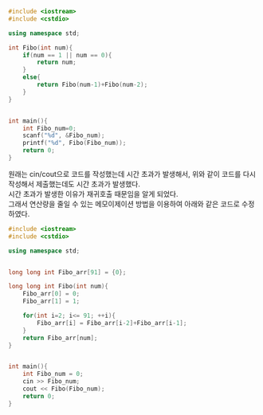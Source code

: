 ```c++
#include <iostream>
#include <cstdio>

using namespace std;

int Fibo(int num){
    if(num == 1 || num == 0){
        return num;
    }
    else{
        return Fibo(num-1)+Fibo(num-2);
    }
}


int main(){
    int Fibo_num=0;
    scanf("%d", &Fibo_num);
    printf("%d", Fibo(Fibo_num));
    return 0;
}
```
원래는 cin/cout으로 코드를 작성했는데 시간 초과가 발생해서, 위와 같이 코드를 다시 작성해서 제출했는데도 시간 초과가 발생했다.    
시간 초과가 발생한 이유가 재귀호출 때문임을 알게 되었다.    
그래서 연산량을 줄일 수 있는 메모이제이션 방법을 이용하여 아래와 같은 코드로 수정하였다.


```c++
#include <iostream>
#include <cstdio>

using namespace std;


long long int Fibo_arr[91] = {0};

long long int Fibo(int num){
    Fibo_arr[0] = 0;
    Fibo_arr[1] = 1;

    for(int i=2; i<= 91; ++i){
        Fibo_arr[i] = Fibo_arr[i-2]+Fibo_arr[i-1];
    }
    return Fibo_arr[num];
}


int main(){
    int Fibo_num = 0;
    cin >> Fibo_num;
    cout << Fibo(Fibo_num);
    return 0;
}
```


